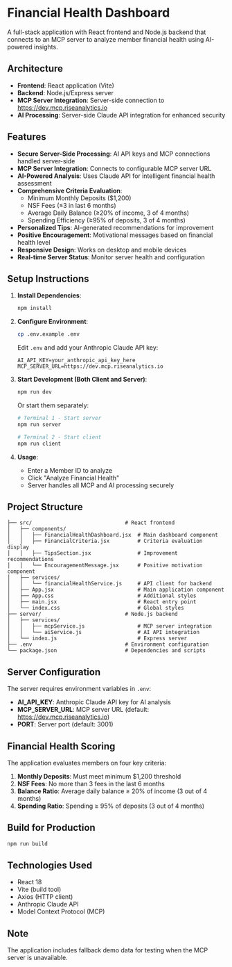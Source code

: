 # Financial Health Dashboard

A full-stack application with React frontend and Node.js backend that connects to an MCP server to analyze member financial health using AI-powered insights.

## Architecture

- **Frontend**: React application (Vite)
- **Backend**: Node.js/Express server
- **MCP Server Integration**: Server-side connection to https://dev.mcp.riseanalytics.io
- **AI Processing**: Server-side Claude API integration for enhanced security

## Features

- **Secure Server-Side Processing**: AI API keys and MCP connections handled server-side
- **MCP Server Integration**: Connects to configurable MCP server URL
- **AI-Powered Analysis**: Uses Claude API for intelligent financial health assessment
- **Comprehensive Criteria Evaluation**:
  - Minimum Monthly Deposits ($1,200)
  - NSF Fees (≤3 in last 6 months)
  - Average Daily Balance (≥20% of income, 3 of 4 months)
  - Spending Efficiency (≥95% of deposits, 3 of 4 months)
- **Personalized Tips**: AI-generated recommendations for improvement
- **Positive Encouragement**: Motivational messages based on financial health level
- **Responsive Design**: Works on desktop and mobile devices
- **Real-time Server Status**: Monitor server health and configuration

## Setup Instructions

1. **Install Dependencies**:
   ```bash
   npm install
   ```

2. **Configure Environment**:
   ```bash
   cp .env.example .env
   ```
   Edit `.env` and add your Anthropic Claude API key:
   ```
   AI_API_KEY=your_anthropic_api_key_here
   MCP_SERVER_URL=https://dev.mcp.riseanalytics.io
   ```

3. **Start Development (Both Client and Server)**:
   ```bash
   npm run dev
   ```

   Or start them separately:
   ```bash
   # Terminal 1 - Start server
   npm run server
   
   # Terminal 2 - Start client  
   npm run client
   ```

4. **Usage**:
   - Enter a Member ID to analyze
   - Click "Analyze Financial Health"
   - Server handles all MCP and AI processing securely

## Project Structure

```
├── src/                              # React frontend
│   ├── components/
│   │   ├── FinancialHealthDashboard.jsx  # Main dashboard component
│   │   ├── FinancialCriteria.jsx         # Criteria evaluation display
│   │   ├── TipsSection.jsx               # Improvement recommendations
│   │   └── EncouragementMessage.jsx      # Positive motivation component
│   ├── services/
│   │   └── financialHealthService.js     # API client for backend
│   ├── App.jsx                           # Main application component
│   ├── App.css                           # Additional styles
│   ├── main.jsx                          # React entry point
│   └── index.css                         # Global styles
├── server/                           # Node.js backend
│   ├── services/
│   │   ├── mcpService.js                 # MCP server integration
│   │   └── aiService.js                  # AI API integration
│   └── index.js                          # Express server
├── .env                              # Environment configuration
└── package.json                      # Dependencies and scripts
```

## Server Configuration

The server requires environment variables in `.env`:

- **AI_API_KEY**: Anthropic Claude API key for AI analysis
- **MCP_SERVER_URL**: MCP server URL (default: https://dev.mcp.riseanalytics.io)
- **PORT**: Server port (default: 3001)

## Financial Health Scoring

The application evaluates members on four key criteria:

1. **Monthly Deposits**: Must meet minimum $1,200 threshold
2. **NSF Fees**: No more than 3 fees in the last 6 months
3. **Balance Ratio**: Average daily balance ≥ 20% of income (3 out of 4 months)
4. **Spending Ratio**: Spending ≥ 95% of deposits (3 out of 4 months)

## Build for Production

```bash
npm run build
```

## Technologies Used

- React 18
- Vite (build tool)
- Axios (HTTP client)
- Anthropic Claude API
- Model Context Protocol (MCP)

## Note

The application includes fallback demo data for testing when the MCP server is unavailable.